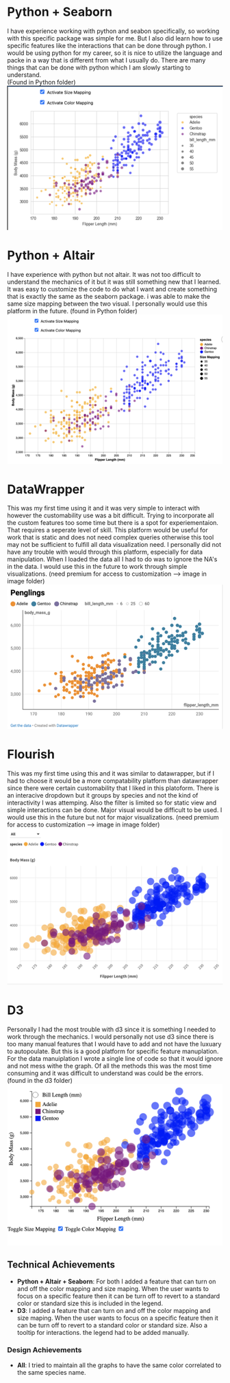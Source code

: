 # Python + Seaborn
I have experience working with python and seabon specifically, so working with this specific package was simple for me. But I also did learn how to use specific features like the interactions that can be done through python. I would be using python for my career, so it is nice to utilize the language and packe in a way that is different from what I usually do. There are many things that can be done with python which I am slowly starting to understand.  
(Found in Python folder)
![Seaborn](img/seaborn.png)


# Python + Altair
I have experience with python but not altair. It was not too difficult to understand the mechanics of it but it was still something new that I learned. It was easy to customize the code to do what I want and create something that is exactly the same as the seaborn package. i was able to make the same size mapping between the two visual. I personally would use this platform in the future.
(found in Python folder) 
![Altair](img/altair.png)

# DataWrapper
This was my first time using it and it was very simple to interact with however the customability use was a bit difficult. Trying to incorporate all the custom features too some time but there is a spot for experiementaion. That requires a seperate level of skill. This platform would be useful for work that is static and does not need complex queries otherwise this tool may not be sufficient to fulfill all data visualization need. I personally did not have any trouble with would through this platform, especially for data manipulation. When I loaded the data all I had to do was to ignore the NA's in the data. I would use this in the future to work through simple visualizations. (need premium for access to customization --> image in image folder)
![datawrapper](img/datawrapper.png)

# Flourish
This was my first time using this and it was similar to datawrapper, but if I had to choose it would be a more compatability platform than datawrapper since there were certain customability that I liked in this platoform. There is an interacive dropdown but it groups by species and not the kind of interactivity I was attemping. Also the filter is limited so for static view and simple interactions can be done. Major visual would be difficult to be used. I would use this in the future but not for major visualizations. 
(need premium for access to customization --> image in image folder)
![Flourish](img/flourish.png)

# D3
Personally I had the most trouble with d3 since it is something I needed to work through the mechanics. I would personally not use d3 since there is too many manual features that I would have to add and not have the luxuary to autopoulate. But this is a good platform for specific feature manuplation. For the data manuiplation I wrote a single line of code so that it would ignore and not mess withe the graph. Of all the methods this was the most time consuming and it was difficult to understand was could be the errors. 
(found in the d3 folder)
![d3](img/d3.png)



## Technical Achievements
- **Python + Altair + Seaborn**: For both I added a feature that can turn on and off the color mapping and size maping. When the user wants to focus on a specific feature then it can be turn off to revert to a standard color or standard size this is included in the legend. 
- **D3**: I added a feature that can turn on and off the color mapping and size maping. When the user wants to focus on a specific feature then it can be turn off to revert to a standard color or standard size. Also a tooltip for interactions. the legend had to be added manually.


### Design Achievements
- **All**: I tried to maintain all the graphs to have the same color correlated to the same species name.